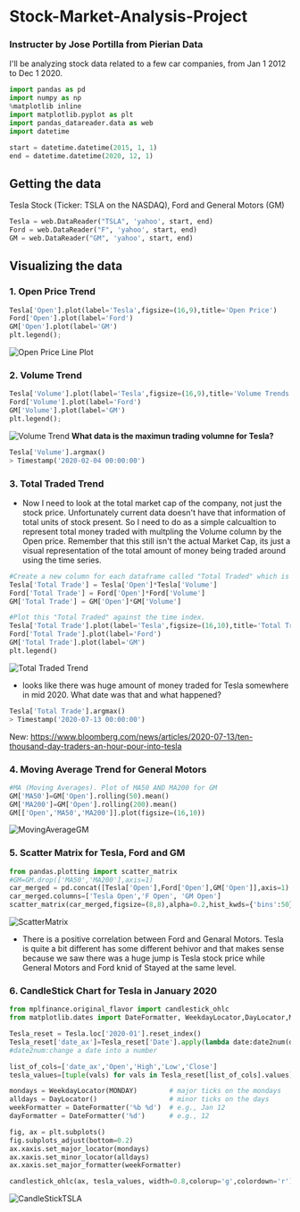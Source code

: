 # Stock-Market-Analysis-Project
### Instructer by Jose Portilla from Pierian Data
I'll be analyzing stock data related to a few car companies, from Jan 1 2012 to Dec 1 2020.

```python
import pandas as pd
import numpy as np
%matplotlib inline
import matplotlib.pyplot as plt
import pandas_datareader.data as web
import datetime

start = datetime.datetime(2015, 1, 1)
end = datetime.datetime(2020, 12, 1)
```

## Getting the data
Tesla Stock (Ticker: TSLA on the NASDAQ), Ford and General Motors (GM)

```python
Tesla = web.DataReader("TSLA", 'yahoo', start, end)
Ford = web.DataReader("F", 'yahoo', start, end)
GM = web.DataReader("GM", 'yahoo', start, end)
```

## Visualizing the data
### 1. Open Price Trend
```python
Tesla['Open'].plot(label='Tesla',figsize=(16,9),title='Open Price')
Ford['Open'].plot(label='Ford')
GM['Open'].plot(label='GM')
plt.legend();
```
![Open Price Line Plot](OpenPriceLinePlot.png)

### 2. Volume Trend
```python
Tesla['Volume'].plot(label='Tesla',figsize=(16,9),title='Volume Trends')
Ford['Volume'].plot(label='Ford')
GM['Volume'].plot(label='GM')
plt.legend();
```
![Volume Trend](VolumeTrend.png)
**What data is the maximun trading volumne for Tesla?**
```python
Tesla['Volume'].argmax()
> Timestamp('2020-02-04 00:00:00')
```

### 3. Total Traded Trend
- Now I need to look at the total market cap of the company, not just the stock price. Unfortunately current data doesn't have that information of total units of stock present. So I need to do as a simple calcualtion to represent total money traded with multpling the Volume column by the Open price. Remember that this still isn't the actual Market Cap, its just a visual representation of the total amount of money being traded around using the time series.
```python
#Create a new column for each dataframe called "Total Traded" which is the Open Price multiplied by the Volume Traded.
Tesla['Total Trade'] = Tesla['Open']*Tesla['Volume']
Ford['Total Trade'] = Ford['Open']*Ford['Volume']
GM['Total Trade'] = GM['Open']*GM['Volume']
```
```python
#Plot this "Total Traded" against the time index.
Tesla['Total Trade'].plot(label='Tesla',figsize=(16,10),title='Total Traded')
Ford['Total Trade'].plot(label='Ford')
GM['Total Trade'].plot(label='GM')
plt.legend()
```
![Total Traded Trend](TotalTrade.png)
- looks like there was huge amount of money traded for Tesla somewhere in mid 2020. What date was that and what happened?
```python
Tesla['Total Trade'].argmax()
> Timestamp('2020-07-13 00:00:00')
```
New: https://www.bloomberg.com/news/articles/2020-07-13/ten-thousand-day-traders-an-hour-pour-into-tesla

### 4. Moving Average Trend for General Motors
```python
#MA (Moving Averages). Plot of MA50 AND MA200 for GM
GM['MA50']=GM['Open'].rolling(50).mean()
GM['MA200']=GM['Open'].rolling(200).mean()
GM[['Open','MA50','MA200']].plot(figsize=(16,10))
```
![MovingAverageGM](MovingAverageGM.png)

### 5. Scatter Matrix for Tesla, Ford and GM
```python 
from pandas.plotting import scatter_matrix
#GM=GM.drop(['MA50','MA200'],axis=1)
car_merged = pd.concat([Tesla['Open'],Ford['Open'],GM['Open']],axis=1)
car_merged.columns=['Tesla Open','F Open', 'GM Open']
scatter_matrix(car_merged,figsize=(8,8),alpha=0.2,hist_kwds={'bins':50})
```
![ScatterMatrix](ScatterMatrix.png)
- There is a positive correlation between Ford and Genaral Motors. Tesla is quite a bit different has some different behivor and that makes sense because we saw there was a huge jump is Tesla stock price while General Motors and Ford knid of Stayed at the same level.

### 6. CandleStick Chart for Tesla in January 2020
```python
from mplfinance.original_flavor import candlestick_ohlc
from matplotlib.dates import DateFormatter, WeekdayLocator,DayLocator,MONDAY,date2num

Tesla_reset = Tesla.loc['2020-01'].reset_index()
Tesla_reset['date_ax']=Tesla_reset['Date'].apply(lambda date:date2num(date))
#date2num:change a date into a number 

list_of_cols=['date_ax','Open','High','Low','Close']
tesla_values=[tuple(vals) for vals in Tesla_reset[list_of_cols].values]

mondays = WeekdayLocator(MONDAY)        # major ticks on the mondays
alldays = DayLocator()                  # minor ticks on the days
weekFormatter = DateFormatter('%b %d')  # e.g., Jan 12
dayFormatter = DateFormatter('%d')      # e.g., 12
```
```python
fig, ax = plt.subplots()
fig.subplots_adjust(bottom=0.2)
ax.xaxis.set_major_locator(mondays)
ax.xaxis.set_minor_locator(alldays)
ax.xaxis.set_major_formatter(weekFormatter)

candlestick_ohlc(ax, tesla_values, width=0.8,colorup='g',colordown='r')
```
![CandleStickTSLA](CandleStickTSLA.png)




